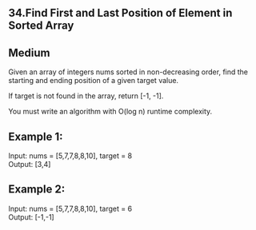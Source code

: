 ## 34.Find First and Last Position of Element in Sorted Array

## Medium

Given an array of integers nums sorted in non-decreasing order, find the starting and ending position of a given target value.

If target is not found in the array, return [-1, -1].

You must write an algorithm with O(log n) runtime complexity.

## Example 1:
Input: nums = [5,7,7,8,8,10], target = 8\
Output: [3,4]

## Example 2:
Input: nums = [5,7,7,8,8,10], target = 6\
Output: [-1,-1]
